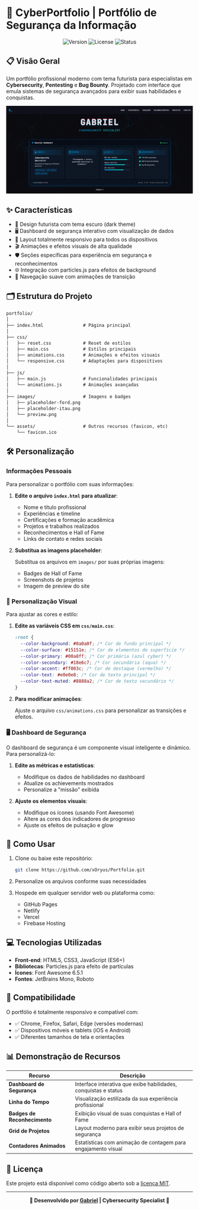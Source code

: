 # 🔐 CyberPortfolio | Portfólio de Segurança da Informação

<div align="center">

![Version](https://img.shields.io/badge/versão-1.0.0-blue.svg)
![License](https://img.shields.io/badge/licença-MIT-green.svg)
![Status](https://img.shields.io/badge/status-Em_Desenvolvimento-orange)

</div>

## 📋 Visão Geral

Um portfólio profissional moderno com tema futurista para especialistas em **Cybersecurity**, **Pentesting** e **Bug Bounty**. Projetado com interface que emula sistemas de segurança avançados para exibir suas habilidades e conquistas.

<div align="center">

![Preview do Portfólio](images/preview.png)

</div>

## ✨ Características

- 🌙 Design futurista com tema escuro (dark theme)
- 🖥️ Dashboard de segurança interativo com visualização de dados
- 📱 Layout totalmente responsivo para todos os dispositivos
- 🎬 Animações e efeitos visuais de alta qualidade
- 🛡️ Seções específicas para experiência em segurança e reconhecimentos
- 🌐 Integração com particles.js para efeitos de background
- 🔄 Navegação suave com animações de transição

## 🗂️ Estrutura do Projeto

```
portfolio/
│
├── index.html               # Página principal
│
├── css/
│   ├── reset.css            # Reset de estilos
│   ├── main.css             # Estilos principais
│   ├── animations.css       # Animações e efeitos visuais
│   └── responsive.css       # Adaptações para dispositivos
│
├── js/
│   ├── main.js              # Funcionalidades principais
│   └── animations.js        # Animações avançadas
│
├── images/                  # Imagens e badges
│   ├── placeholder-ford.png
│   ├── placeholder-itau.png
│   └── preview.png
│
└── assets/                  # Outros recursos (favicon, etc)
    └── favicon.ico
```

## 🛠️ Personalização

### Informações Pessoais

Para personalizar o portfólio com suas informações:

1. **Edite o arquivo `index.html` para atualizar**:

   - Nome e título profissional
   - Experiências e timeline
   - Certificações e formação acadêmica
   - Projetos e trabalhos realizados
   - Reconhecimentos e Hall of Fame
   - Links de contato e redes sociais

2. **Substitua as imagens placeholder**:

   Substitua os arquivos em `images/` por suas próprias imagens:

   - Badges de Hall of Fame
   - Screenshots de projetos
   - Imagem de preview do site

### 🎨 Personalização Visual

Para ajustar as cores e estilo:

1. **Edite as variáveis CSS em `css/main.css`**:

   ```css
   :root {
     --color-background: #0a0a0f; /* Cor de fundo principal */
     --color-surface: #15151e; /* Cor de elementos de superfície */
     --color-primary: #00a8ff; /* Cor primária (azul cyber) */
     --color-secondary: #18e6c7; /* Cor secundária (aqua) */
     --color-accent: #ff003c; /* Cor de destaque (vermelho) */
     --color-text: #e0e0e8; /* Cor de texto principal */
     --color-text-muted: #8888a2; /* Cor de texto secundário */
   }
   ```

2. **Para modificar animações**:

   Ajuste o arquivo `css/animations.css` para personalizar as transições e efeitos.

### 🖥️ Dashboard de Segurança

O dashboard de segurança é um componente visual inteligente e dinâmico.  Para personalizá-lo:

1. **Edite as métricas e estatísticas**:

   - Modifique os dados de habilidades no dashboard
   - Atualize os achievements mostrados
   - Personalize a "missão" exibida

2. **Ajuste os elementos visuais**:
   - Modifique os ícones (usando Font Awesome)
   - Altere as cores dos indicadores de progresso
   - Ajuste os efeitos de pulsação e glow

## 🚀 Como Usar

1. Clone ou baixe este repositório:

   ```bash
   git clone https://github.com/xOryus/Portfolio.git
   ```

2. Personalize os arquivos conforme suas necessidades

3. Hospede em qualquer servidor web ou plataforma como:
   - GitHub Pages
   - Netlify
   - Vercel
   - Firebase Hosting

## 💻 Tecnologias Utilizadas

- **Front-end**: HTML5, CSS3, JavaScript (ES6+)
- **Bibliotecas**: Particles.js para efeito de partículas
- **Ícones**: Font Awesome 6.5.1
- **Fontes**: JetBrains Mono, Roboto

## 📱 Compatibilidade

O portfólio é totalmente responsivo e compatível com:

- ✅ Chrome, Firefox, Safari, Edge (versões modernas)
- ✅ Dispositivos móveis e tablets (iOS e Android)
- ✅ Diferentes tamanhos de tela e orientações

## 📊 Demonstração de Recursos

| Recurso                      | Descrição                                                       |
| ---------------------------- | --------------------------------------------------------------- |
| **Dashboard de Segurança**   | Interface interativa que exibe habilidades, conquistas e status |
| **Linha do Tempo**           | Visualização estilizada da sua experiência profissional         |
| **Badges de Reconhecimento** | Exibição visual de suas conquistas e Hall of Fame               |
| **Grid de Projetos**         | Layout moderno para exibir seus projetos de segurança           |
| **Contadores Animados**      | Estatísticas com animação de contagem para engajamento visual   |

## 📜 Licença

Este projeto está disponível como código aberto sob a [licença MIT](LICENSE).

---

<div align="center">

**🔐 Desenvolvido por [Gabriel](https://github.com/xOryus) | Cybersecurity Specialist 🔐**

</div>
